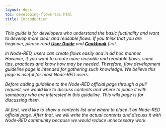 ```yaml
---
layout: docs
toc: developing-flows-toc.html
title: Introduction
---
```

*This guide is for developers who understand the basic fuctinality and want to develop more clear and reusable flows. If you think that you are beginner, please read **[User Guide](https://nodered.org/docs/user-guide/)** and **[Cookbook](https://cookbook.nodered.org/)** first.*  

*In Node-RED, users can create flows easily and in ad hoc manner. However, if you want to create more reusable and readable flows, some tips, practices and know how may be needed. Therefore, flow development guideline page is intended for gathering such knowledge. We believe this page is useful for most Node-RED users.*  

*Before adding guideline to the Node-RED official page through a pull request, we would like to discuss contents and where to place it with somebody who are interested in this guideline. This wiki page is for discussing them.*  

*At first, we’d like to show a contents list and where to place it on Node-RED official page. After that, we will write the actual contents and discuss it with Node-RED community because we would reduce unnecessary work.*  
